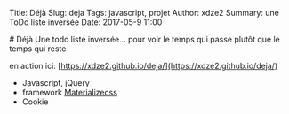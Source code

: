 Title: Déjà
Slug: deja
Tags: javascript, projet
Author: xdze2
Summary: une ToDo liste inversée
Date: 2017-05-9 11:00


# Déjà
Une todo liste inversée...
pour voir le temps qui passe plutôt que le temps qui reste

en action ici: [https://xdze2.github.io/deja/](https://xdze2.github.io/deja/)

* Javascript, jQuery
* framework [Materializecss](http://materializecss.com/)
* Cookie
